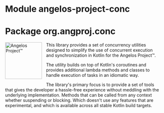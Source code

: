 # Module angelos-project-conc
# Package org.angproj.conc

<img src="https://angelos-project.com/images/angelos.png" alt="Angelos Project™" style="width:120px; height:auto; margin-right:1em; margin-bottom:1em;" align="left">

This library provides a set of concurrency utilities
designed to simplify the use of concurrent execution and
synchronization in Kotlin for the Angelos Project™.

The utility builds on top of Kotlin's coroutines and provides
additional lambda methods and classes to handle
execution of tasks in an idiomatic way.

The library's primary focus is to provide a set of tools that
gives the developer a hassle-free experience without meddling with
the underlying implementation. Methods that can be called from
any context whether suspending or blocking. Which doesn't use
any features that are experimental, and which is available across
all stable Kotlin build targets.